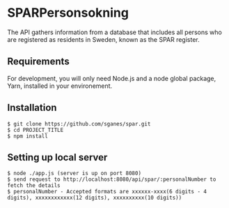 # SPARPersonsokning

The API gathers information from a database that includes all persons who are registered as residents in Sweden, known as the SPAR register.

## Requirements

For development, you will only need Node.js and a node global package, Yarn, installed in your environement.

## Installation

    $ git clone https://github.com/sganes/spar.git
    $ cd PROJECT_TITLE
    $ npm install

##  Setting up local server  

    $ node ./app.js (server is up on port 8080)
    $ send request to http://localhost:8080/api/spar/:personalNumber to fetch the details 
    $ personalNumber - Accepted formats are xxxxxx-xxxx(6 digits - 4 digits), xxxxxxxxxxxx(12 digits), xxxxxxxxxx(10 digits))

